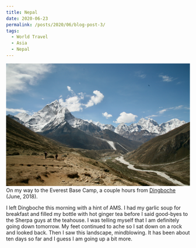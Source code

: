 ```yaml
---
title: Nepal
date: 2020-06-23
permalink: /posts/2020/06/blog-post-3/
tags:
  - World Travel
  - Asia
  - Nepal
---
```


![](/photograph/nepal.khumbu.1.png)
 On my way to the Everest Base Camp, a couple hours from [Dingboche](https://goo.gl/maps/VJhhDz9UqBezfTvD9) (June, 2018).

I left Dingboche this morning with a hint of AMS. I had my garlic soup for breakfast and filled my bottle with hot ginger tea before I said good-byes to the Sherpa guys at the teahouse. I was telling myself that I am definitely going down tomorrow. My feet continued to ache so I sat down on a rock and looked back. Then I saw this landscape, mindblowing. It has been about ten days so far and I guess I am going up a bit more.
